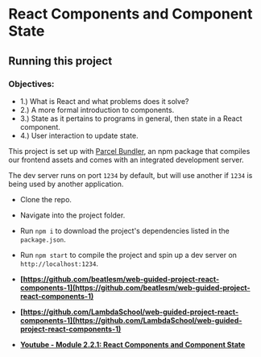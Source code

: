 # React Components and Component State

## Running this project

### Objectives:

-   1.) What is React and what problems does it solve?
-   2.) A more formal introduction to components.
-   3.) State as it pertains to programs in general, then state in a React component.
-   4.) User interaction to update state.

This project is set up with [Parcel Bundler](https://parceljs.org/), an npm package
that compiles our frontend assets and comes with an integrated development server.

The dev server runs on port `1234` by default, but will use another if `1234` is
being used by another application.

- Clone the repo.
- Navigate into the project folder.
- Run `npm i` to download the project's dependencies listed in the `package.json`.
- Run `npm start` to compile the project and spin up a dev server on `http://localhost:1234`.

-   **[https://github.com/beatlesm/web-guided-project-react-components-1](https://github.com/beatlesm/web-guided-project-react-components-1)**

-   **[https://github.com/LambdaSchool/web-guided-project-react-components-1](https://github.com/LambdaSchool/web-guided-project-react-components-1)**

-   **[Youtube - Module 2.2.1: React Components and Component State](https://lambdaschool.zoom.us/rec/share/DA58s4VKCT1pznff1mYOQj35ofKYuhMcGfWD4t3ixRwDEcQFZjN_jqJ39ZquBkUz.4hHSL0FQEnk3w1Sf?startTime=1633366667000)**
